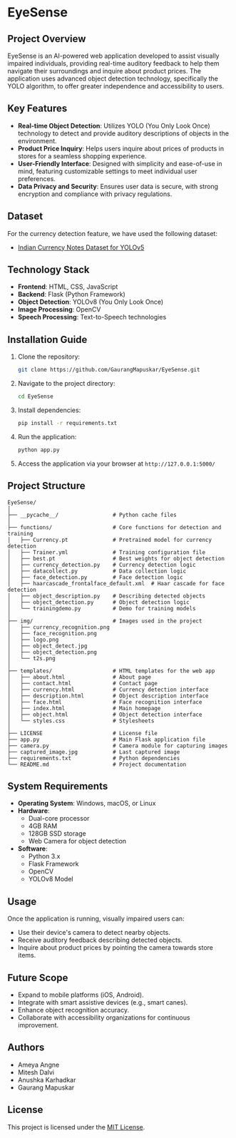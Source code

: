 
# EyeSense

## Project Overview
EyeSense is an AI-powered web application developed to assist visually impaired individuals, providing real-time auditory feedback to help them navigate their surroundings and inquire about product prices. The application uses advanced object detection technology, specifically the YOLO algorithm, to offer greater independence and accessibility to users.

## Key Features
- **Real-time Object Detection**: Utilizes YOLO (You Only Look Once) technology to detect and provide auditory descriptions of objects in the environment.
- **Product Price Inquiry**: Helps users inquire about prices of products in stores for a seamless shopping experience.
- **User-Friendly Interface**: Designed with simplicity and ease-of-use in mind, featuring customizable settings to meet individual user preferences.
- **Data Privacy and Security**: Ensures user data is secure, with strong encryption and compliance with privacy regulations.

## Dataset
For the currency detection feature, we have used the following dataset:
- [Indian Currency Notes Dataset for YOLOv5](https://www.kaggle.com/datasets/gowthamreddyuppunuri/indian-currency-notes-used-for-yolov5)

## Technology Stack
- **Frontend**: HTML, CSS, JavaScript
- **Backend**: Flask (Python Framework)
- **Object Detection**: YOLOv8 (You Only Look Once)
- **Image Processing**: OpenCV
- **Speech Processing**: Text-to-Speech technologies

## Installation Guide
1. Clone the repository:
   ```bash
   git clone https://github.com/GaurangMapuskar/EyeSense.git
   ```
2. Navigate to the project directory:
   ```bash
   cd EyeSense
   ```
3. Install dependencies:
   ```bash
   pip install -r requirements.txt
   ```
4. Run the application:
   ```bash
   python app.py
   ```
5. Access the application via your browser at `http://127.0.0.1:5000/`

## Project Structure
```
EyeSense/
│
├── __pycache__/                 # Python cache files
│
├── functions/                   # Core functions for detection and training
│   ├── Currency.pt              # Pretrained model for currency detection
│   ├── Trainer.yml              # Training configuration file
│   ├── best.pt                  # Best weights for object detection
│   ├── currency_detection.py    # Currency detection logic
│   ├── datacollect.py           # Data collection logic
│   ├── face_detection.py        # Face detection logic
│   ├── haarcascade_frontalface_default.xml  # Haar cascade for face detection
│   ├── object_description.py    # Describing detected objects
│   ├── object_detection.py      # Object detection logic
│   └── trainingdemo.py          # Demo for training models
│
├── img/                         # Images used in the project
│   ├── currency_recognition.png
│   ├── face_recognition.png
│   ├── logo.png
│   ├── object_detect.jpg
│   ├── object_detection.png
│   └── t2s.png
│
├── templates/                   # HTML templates for the web app
│   ├── about.html               # About page
│   ├── contact.html             # Contact page
│   ├── currency.html            # Currency detection interface
│   ├── description.html         # Object description interface
│   ├── face.html                # Face recognition interface
│   ├── index.html               # Main homepage
│   ├── object.html              # Object detection interface
│   └── styles.css               # Stylesheets
│
├── LICENSE                      # License file
├── app.py                       # Main Flask application file
├── camera.py                    # Camera module for capturing images
├── captured_image.jpg           # Last captured image
├── requirements.txt             # Python dependencies
└── README.md                    # Project documentation
```

## System Requirements
- **Operating System**: Windows, macOS, or Linux
- **Hardware**:
  - Dual-core processor
  - 4GB RAM
  - 128GB SSD storage
  - Web Camera for object detection
- **Software**:
  - Python 3.x
  - Flask Framework
  - OpenCV
  - YOLOv8 Model

## Usage
Once the application is running, visually impaired users can:
- Use their device's camera to detect nearby objects.
- Receive auditory feedback describing detected objects.
- Inquire about product prices by pointing the camera towards store items.

## Future Scope
- Expand to mobile platforms (iOS, Android).
- Integrate with smart assistive devices (e.g., smart canes).
- Enhance object recognition accuracy.
- Collaborate with accessibility organizations for continuous improvement.

## Authors
- Ameya Angne
- Mitesh Dalvi
- Anushka Karhadkar
- Gaurang Mapuskar

## License
This project is licensed under the [MIT License](LICENSE).
